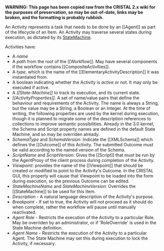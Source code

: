 **WARNING: This page has been copied raw from the CRISTAL 2.x wiki for the purposes of preservation, so may be out-of-date, links may be broken, and the formatting is probably rubbish.**

An Activity represents a task that needs to be done by an [[Agent]] as part of the lifecycle of an Item. An Activity may traverse several states during execution, as dictated by its [StateMachine](State-Machine).

Activities have:

 * A *name*
 * A *path* from the root of the [[Workflow]]. May have several components if the workflow contains [[CompositeActivities]].
 * A *type*, which is the name of the [[ElementaryActivityDescription]] it was instantiated from.
 * A boolean indicating whether the Activity is *active* or not. It may only be executed if active.
 * A *[[State-Machine]]* to track its execution, and its current state.
 * *[[ActivityProperties]]*. A set of name/value pairs that define the behaviour and requirements of the Activity. The name is always a String, but the value may be a String, a Boolean or an Integer. At the time of writing, the following properties are used by the kernel during execution, though it is planned to migrate some of the description references to collections to improve semantic possibilities. Already in the 3.0 kernel, the Schema and Script property names are defined in the default State Machine, and so may be overriden already.
  * *SchemaType* and *SchemaVersion*: Indicate the [[XMLSchema]] which defines the [[Outcome]] of this Activity. The submitted Outcome must be valid according to the named version of the Schema.
  * *ScriptName* and *ScriptVersion*: Gives the [[Script]] that must be run by the AgentProxy of the client process during completion of the Activity.
  * *Viewpoint*: provides the name of the [[Viewpoint]] that should be created or modified to point to the Activity's Outcome. In the CRISTAL GUI, this property will cause that Viewpoint to be loaded into the form during execution, so the previous Outcome can be edited.
  * *StateMachineName* and *StateMachineVersion*: Overrides the [[StateMachine]] to be used for this Item.
  * *Description* - A natural language description of the Activity's purpose.
  * *Breakpoint* - If set to true, the Activity will not proceed as it should do when complete, rather the workflow will pause until manually reactivated.
  * *Agent Role* - Restricts the execution of the Activity to a particular Role. May be overriden by an administrator, or if 'RoleOverride' is used in the State Machine definition. 
  * *Agent Name* - Restricts the execution of the Activity to a particular Agent. The State Machine may set this during execution to lock the Activity, if necessary.
